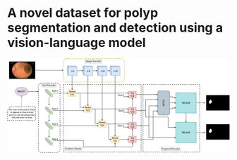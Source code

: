 # A novel dataset for polyp segmentation and detection using a vision-language model
![alt text](https://github.com/javadmozaffari/PolypDataset/blob/main/Image/Overview.jpg)
